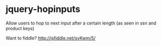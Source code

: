 jquery-hopinputs
================

Allow users to hop to next input after a certain length (as seen in ssn and product keys)

Want to fiddle?
http://jsfiddle.net/svKwm/5/
